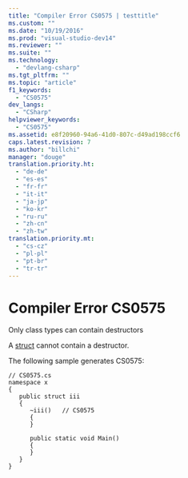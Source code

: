```yaml
---
title: "Compiler Error CS0575 | testtitle"
ms.custom: ""
ms.date: "10/19/2016"
ms.prod: "visual-studio-dev14"
ms.reviewer: ""
ms.suite: ""
ms.technology: 
  - "devlang-csharp"
ms.tgt_pltfrm: ""
ms.topic: "article"
f1_keywords: 
  - "CS0575"
dev_langs: 
  - "CSharp"
helpviewer_keywords: 
  - "CS0575"
ms.assetid: e8f20960-94a6-41d0-807c-d49ad198ccf6
caps.latest.revision: 7
ms.author: "billchi"
manager: "douge"
translation.priority.ht: 
  - "de-de"
  - "es-es"
  - "fr-fr"
  - "it-it"
  - "ja-jp"
  - "ko-kr"
  - "ru-ru"
  - "zh-cn"
  - "zh-tw"
translation.priority.mt: 
  - "cs-cz"
  - "pl-pl"
  - "pt-br"
  - "tr-tr"
---
```

# Compiler Error CS0575
Only class types can contain destructors  
  
 A [struct](../Topic/struct%20\(C%23%20Reference\).md) cannot contain a destructor.  
  
 The following sample generates CS0575:  
  
```  
// CS0575.cs  
namespace x  
{  
   public struct iii  
   {  
      ~iii()   // CS0575  
      {  
      }  
  
      public static void Main()  
      {  
      }  
   }  
}  
```